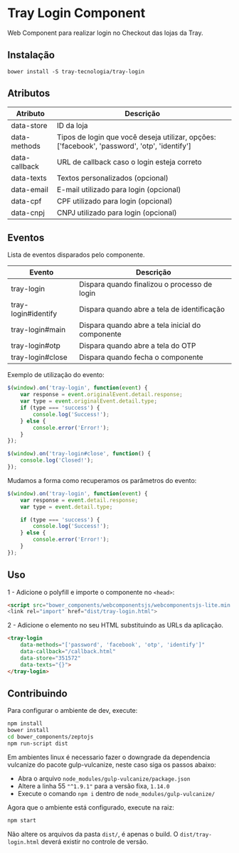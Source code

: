 # Tray Login Component
Web Component para realizar login no Checkout das lojas da Tray.

## Instalação

`bower install -S tray-tecnologia/tray-login`

## Atributos
Atributo      | Descrição
--------      | -----------
data-store    | ID da loja
data-methods  | Tipos de login que você deseja utilizar, opções: ['facebook', 'password', 'otp', 'identify']
data-callback | URL de callback caso o login esteja correto
data-texts    | Textos personalizados (opcional)
data-email    | E-mail utilizado para login (opcional)
data-cpf      | CPF utilizado para login (opcional)
data-cnpj     | CNPJ utilizado para login (opcional)

## Eventos

Lista de eventos disparados pelo componente.

Evento              | Descrição
--------            | -----------
tray-login          | Dispara quando finalizou o processo de login
tray-login#identify | Dispara quando abre a tela de identificação
tray-login#main     | Dispara quando abre a tela inicial do componente
tray-login#otp      | Dispara quando abre a tela do OTP
tray-login#close    | Dispara quando fecha o componente

Exemplo de utilização do evento:
```js
$(window).on('tray-login', function(event) {
    var response = event.originalEvent.detail.response;
    var type = event.originalEvent.detail.type;
    if (type === 'success') {
        console.log('Success!');
    } else {
        console.error('Error!');
    }
});

$(window).on('tray-login#close', function() {
    console.log('Closed!');
});
```

Mudamos a forma como recuperamos os parâmetros do evento:
```js
$(window).on('tray-login', function(event) {
    var response = event.detail.response;
    var type = event.detail.type;

    if (type === 'success') {
        console.log('Success!');
    } else {
        console.error('Error!');
    }
});
```


## Uso

1 - Adicione o polyfill e importe o componente no `<head>`:
```HTML
<script src="bower_components/webcomponentsjs/webcomponentsjs-lite.min.js">
<link rel="import" href="dist/tray-login.html">
```

2 - Adicione o elemento no seu HTML substituindo as URLs da aplicação.

```HTML
<tray-login
    data-methods="['password', 'facebook', 'otp', 'identify']"
    data-callback="/callback.html"
    data-store="351572"
    data-texts="{}">
</tray-login>
```

## Contribuindo

Para configurar o ambiente de dev, execute:
```sh
npm install
bower install
cd bower_components/zeptojs
npm run-script dist
```

Em ambientes linux é necessario fazer o downgrade da dependencia vulcanize do pacote gulp-vulcanize, neste caso siga os passos abaixo:

- Abra o arquivo `node_modules/gulp-vulcanize/package.json`
- Altere a linha 55 `"^1.9.1"` para a versão fixa, `1.14.0`
- Execute o comando `npm i` dentro de `node_modules/gulp-vulcanize/`

Agora que o ambiente está configurado, execute na raiz:
```sh
npm start
```

Não altere os arquivos da pasta `dist/`, é apenas o build. O `dist/tray-login.html` deverá existir no controle de versão.
